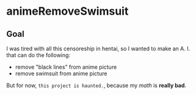 # animeRemoveSwimsuit

## Goal
I was tired with all this censoreship in hentai, so I wanted to make an A. I. that can do the following:

- remove "black lines" from anime picture
- remove swimsuit from anime picture

But for now, `this project is haunted.`, because my _math_ is **really bad**.
